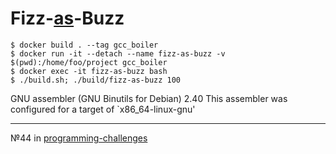 # Fizz-[as](https://en.wikipedia.org/wiki/GNU_Assembler)-Buzz

```console
$ docker build . --tag gcc_boiler
$ docker run -it --detach --name fizz-as-buzz -v $(pwd):/home/foo/project gcc_boiler
$ docker exec -it fizz-as-buzz bash
$ ./build.sh; ./build/fizz-as-buzz 100
```

GNU assembler (GNU Binutils for Debian) 2.40
This assembler was configured for a target of `x86_64-linux-gnu'

---

№44 in [programming-challenges](https://github.com/kombarowo/programming-challenges)
